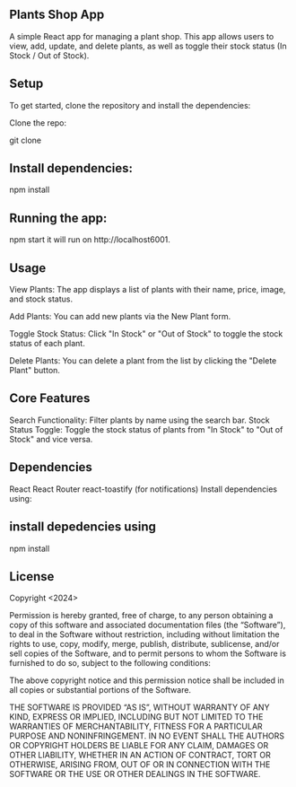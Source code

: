 ## Plants  Shop App
A simple React app for managing a plant shop. This app allows users to view, add, update, and delete plants, as well as toggle their stock status (In Stock / Out of Stock).

## Setup
To get started, clone the repository and install the dependencies:

Clone the repo: 

git clone <repository-url>

## Install dependencies:

npm install

 ## Running  the app:

npm start
it will  run on http://localhost6001.

## Usage
View Plants: The app displays a list of plants with their name, price, image, and stock status.

Add Plants: You can add new plants via the New Plant form.

Toggle Stock Status: Click "In Stock" or "Out of Stock" to toggle the stock status of each plant.

Delete Plants: You can delete a plant from the list by clicking the "Delete Plant" button.

## Core Features
Search Functionality: Filter plants by name using the search bar.
Stock Status Toggle: Toggle the stock status of plants from "In Stock" to "Out of Stock" and vice versa.

## Dependencies
React
React Router
react-toastify (for notifications)
Install dependencies using:

## install depedencies using 
npm install
## License

Copyright <2024> <MUBARAK NASSIB>

Permission is hereby granted, free of charge, to any person obtaining a copy of this software and associated documentation files (the “Software”), to deal in the Software without restriction, including without limitation the rights to use, copy, modify, merge, publish, distribute, sublicense, and/or sell copies of the Software, and to permit persons to whom the Software is furnished to do so, subject to the following conditions:

The above copyright notice and this permission notice shall be included in all copies or substantial portions of the Software.

THE SOFTWARE IS PROVIDED “AS IS”, WITHOUT WARRANTY OF ANY KIND, EXPRESS OR IMPLIED, INCLUDING BUT NOT LIMITED TO THE WARRANTIES OF MERCHANTABILITY, FITNESS FOR A PARTICULAR PURPOSE AND NONINFRINGEMENT. IN NO EVENT SHALL THE AUTHORS OR COPYRIGHT HOLDERS BE LIABLE FOR ANY CLAIM, DAMAGES OR OTHER LIABILITY, WHETHER IN AN ACTION OF CONTRACT, TORT OR OTHERWISE, ARISING FROM, OUT OF OR IN CONNECTION WITH THE SOFTWARE OR THE USE OR OTHER DEALINGS IN THE SOFTWARE.


